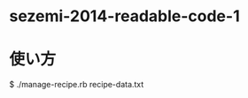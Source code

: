 sezemi-2014-readable-code-1
===========================

使い方
======

  $ ./manage-recipe.rb recipe-data.txt

